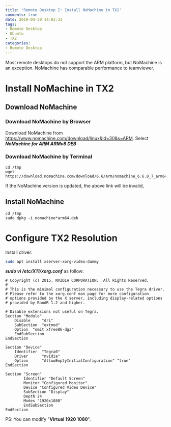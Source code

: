 ```yaml
---
title: 'Remote Desktop I: Install NoMachine in TX2'
comments: true
date: 2019-04-30 14:03:31
tags:
- Remote Desktop
- Ubuntu
- TX2
categories:
- Remote Desktop 
---
```

Most remote desktops do not support the ARM platform, but NoMachine is an exception. NoMachine has comparable performance to teamviewer.
# Install NoMachine in TX2
## Download NoMachine
### Download NoMachine by Browser
Download NoMachine from https://www.nomachine.com/download/linux&id=30&s=ARM. 
Select ***NoMachine for ARM ARMv8 DEB***
### Download NoMachine by Terminal
```
cd /tmp
wget https://download.nomachine.com/download/6.6/Arm/nomachine_6.6.8_7_arm64.deb

```
If the NoMachine version is updated, the above link will be invalid,
## Install NoMachine
```
cd /tmp
sudo dpkg -i nomachine*arm64.deb
```
# Configure TX2 Resolution

Install driver:
```bash
sudo apt install xserver-xorg-video-dummy
```
***sudo vi /etc/X11/xorg.conf*** as follow:
```
# Copyright (c) 2015, NVIDIA CORPORATION.  All Rights Reserved.
#
# This is the minimal configuration necessary to use the Tegra driver.
# Please refer to the xorg.conf man page for more configuration
# options provided by the X server, including display-related options
# provided by RandR 1.2 and higher.

# Disable extensions not useful on Tegra.
Section "Module"
    Disable     "dri"
    SubSection  "extmod"
    Option  "omit xfree86-dga"
    EndSubSection
EndSection

Section "Device"
    Identifier  "Tegra0"
    Driver      "nvidia"
    Option      "AllowEmptyInitialConfiguration" "true"
EndSection

Section "Screen"
        Identifier "Default Screen"
        Monitor "Configured Monitor"
        Device "Configured Video Device"
        SubSection "Display"
        Depth 24
        Modes "1920x1080"
        EndSubSection
EndSection
```
PS: You can modify "**Virtual 1920 1080**".
